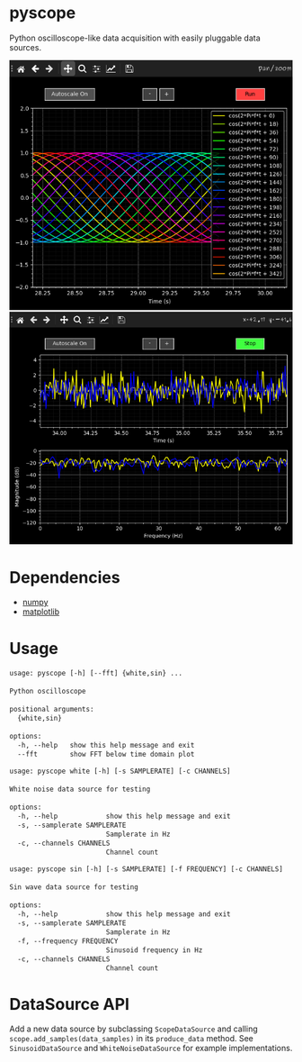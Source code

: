 # pyscope
Python oscilloscope-like data acquisition with easily pluggable data sources.

![SinusoidDataSource](https://github.com/mliss26/pyscope/blob/main/screenshots/pyscope_screenshot_sin.png "SinusoidDataSource Screenshot")
![WhiteNoiseDataSource](https://github.com/mliss26/pyscope/blob/main/screenshots/pyscope_screenshot_white.png "WhiteNoiseDataSource with FFT Screenshot")

# Dependencies
* [numpy](https://numpy.org)
* [matplotlib](https://matplotlib.org)

# Usage
```
usage: pyscope [-h] [--fft] {white,sin} ...

Python oscilloscope

positional arguments:
  {white,sin}

options:
  -h, --help   show this help message and exit
  --fft        show FFT below time domain plot
```
```
usage: pyscope white [-h] [-s SAMPLERATE] [-c CHANNELS]

White noise data source for testing

options:
  -h, --help            show this help message and exit
  -s, --samplerate SAMPLERATE
                        Samplerate in Hz
  -c, --channels CHANNELS
                        Channel count
```
```
usage: pyscope sin [-h] [-s SAMPLERATE] [-f FREQUENCY] [-c CHANNELS]

Sin wave data source for testing

options:
  -h, --help            show this help message and exit
  -s, --samplerate SAMPLERATE
                        Samplerate in Hz
  -f, --frequency FREQUENCY
                        Sinusoid frequency in Hz
  -c, --channels CHANNELS
                        Channel count
```

# DataSource API
Add a new data source by subclassing `ScopeDataSource` and calling `scope.add_samples(data_samples)`
in its `produce_data` method. See `SinusoidDataSource` and `WhiteNoiseDataSource` for example implementations.
